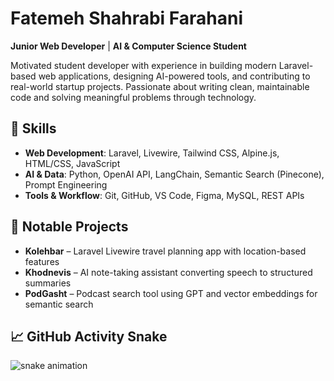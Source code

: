 # Fatemeh Shahrabi Farahani

**Junior Web Developer** | **AI & Computer Science Student**

Motivated student developer with experience in building modern Laravel-based web applications, designing AI-powered tools, and contributing to real-world startup projects. Passionate about writing clean, maintainable code and solving meaningful problems through technology.

## 🔧 Skills

- **Web Development**: Laravel, Livewire, Tailwind CSS, Alpine.js, HTML/CSS, JavaScript
- **AI & Data**: Python, OpenAI API, LangChain, Semantic Search (Pinecone), Prompt Engineering
- **Tools & Workflow**: Git, GitHub, VS Code, Figma, MySQL, REST APIs

## 📁 Notable Projects

- **Kolehbar** – Laravel Livewire travel planning app with location-based features  
- **Khodnevis** – AI note-taking assistant converting speech to structured summaries  
- **PodGasht** – Podcast search tool using GPT and vector embeddings for semantic search

## 📈 GitHub Activity Snake

![snake animation](https://github.com/fatemeh-shahrabi/fatemeh-shahrabi/raw/output/github-contribution-grid-snake.svg)
